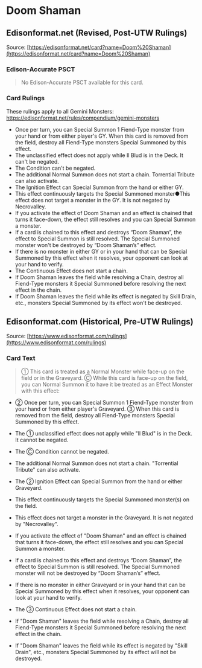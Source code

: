 # Doom Shaman

## Edisonformat.net (Revised, Post-UTW Rulings)

Source: [https://edisonformat.net/card?name=Doom%20Shaman](https://edisonformat.net/card?name=Doom%20Shaman)

### Edison-Accurate PSCT

> No Edison-Accurate PSCT available for this card.

### Card Rulings

These rulings apply to all Gemini Monsters: https://edisonformat.net/rules/compendium/gemini-monsters
*   Once per turn, you can Special Summon 1 Fiend-Type monster from your hand or from either player's GY. When this card is removed from the field, destroy all Fiend-Type monsters Special Summoned by this effect.
*   The unclassified effect does not apply while Il Blud is in the Deck. It can't be negated.
*   The Condition can't be negated.
*   The additional Normal Summon does not start a chain. Torrential Tribute can also activate.
*   The Ignition Effect can Special Summon from the hand or either GY.
*   This effect continuously targets the Special Summoned monster●This effect does not target a monster in the GY. It is not negated by Necrovalley.
*   If you activate the effect of Doom Shaman and an effect is chained that turns it face-down, the effect still resolves and you can Special Summon a monster.
*   If a card is chained to this effect and destroys “Doom Shaman”, the effect to Special Summon is still resolved. The Special Summoned monster won't be destroyed by “Doom Shaman’s” effect.
*   If there is no monster in either GY or in your hand that can be Special Summoned by this effect when it resolves, your opponent can look at your hand to verify.
*   The Continuous Effect does not start a chain.
*   If Doom Shaman leaves the field while resolving a Chain, destroy all Fiend-Type monsters it Special Summoned before resolving the next effect in the chain.
*   If Doom Shaman leaves the field while its effect is negated by Skill Drain, etc., monsters Special Summoned by its effect won't be destroyed.


## Edisonformat.com (Historical, Pre-UTW Rulings)

Source: [https://www.edisonformat.com/rulings](https://www.edisonformat.com/rulings)

### Card Text

> ① This card is treated as a Normal Monster while face-up on the field or in the Graveyard. Ⓒ While this card is face-up on the field, you can Normal Summon it to have it be treated as an Effect Monster with this effect:
*   ② Once per turn, you can Special Summon 1 Fiend-Type monster from your hand or from either player's Graveyard. ③ When this card is removed from the field, destroy all Fiend-Type monsters Special Summoned by this effect.

*   The ① unclassified effect does not apply while "Il Blud" is in the Deck. It cannot be negated.
*   The Ⓒ Condition cannot be negated.
*   The additional Normal Summon does not start a chain. "Torrential Tribute" can also activate.
*   The ② Ignition Effect can Special Summon from the hand or either Graveyard.
*   This effect continuously targets the Special Summoned monster(s) on the field.
*   This effect does not target a monster in the Graveyard. It is not negated by "Necrovalley".
*   If you activate the effect of "Doom Shaman" and an effect is chained that turns it face-down, the effect still resolves and you can Special Summon a monster.
*   If a card is chained to this effect and destroys “Doom Shaman”, the effect to Special Summon is still resolved. The Special Summoned monster will not be destroyed by “Doom Shaman’s” effect.
*   If there is no monster in either Graveyard or in your hand that can be Special Summoned by this effect when it resolves, your opponent can look at your hand to verify.
*   The ③ Continuous Effect does not start a chain.
*   If "Doom Shaman" leaves the field while resolving a Chain, destroy all Fiend-Type monsters it Special Summoned before resolving the next effect in the chain.
*   If "Doom Shaman" leaves the field while its effect is negated by "Skill Drain", etc., monsters Special Summoned by its effect will not be destroyed.



